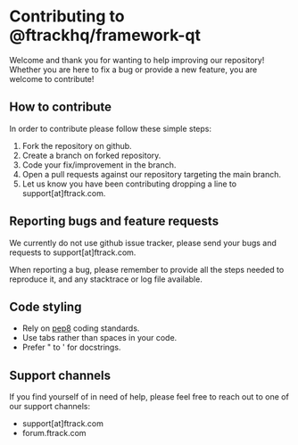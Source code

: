 
# Contributing to @ftrackhq/framework-qt

Welcome and thank you for wanting to help improving our repository!
Whether you are here to fix a bug or provide a new feature, you are welcome to contribute!

## How to contribute

In order to contribute please follow these simple steps:

1) Fork the repository on github.
2) Create a branch on forked repository.
3) Code your fix/improvement in the branch.
4) Open a pull requests against our repository targeting the main branch.
5) Let us know you have been contributing dropping a line to support[at]ftrack.com.


## Reporting bugs and feature requests

We currently do not use github issue tracker, please send your bugs and requests to support[at]ftrack.com.

When reporting a bug, please remember to provide all the steps needed to reproduce it, and any stacktrace or log file available.

## Code styling

* Rely on [pep8](https://peps.python.org/pep-0008/) coding standards.
* Use tabs rather than spaces in your code.
* Prefer " to ' for docstrings.

## Support channels

If you find yourself of in need of help, please feel free to reach out to one of our support channels:

* support[at]ftrack.com
* forum.ftrack.com
            